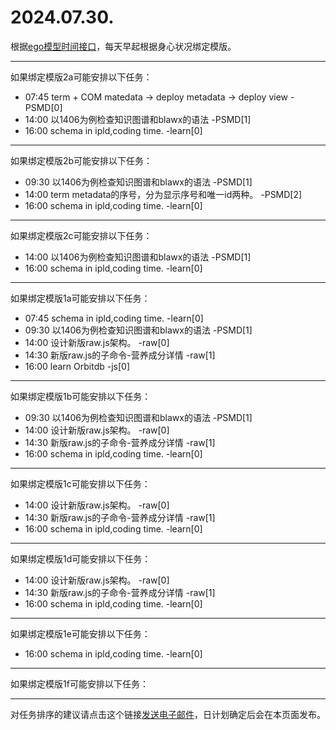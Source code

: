 # 2024.07.30.

根据[ego模型时间接口](https://gitee.com/hyg/blog/blob/master/timeflow.md)，每天早起根据身心状况绑定模版。

---
如果绑定模版2a可能安排以下任务：

- 07:45	term + COM matedata -> deploy metadata -> deploy view -PSMD[0]
- 14:00	以1406为例检查知识图谱和blawx的语法 -PSMD[1]
- 16:00	schema in ipld,coding time. -learn[0]

---
如果绑定模版2b可能安排以下任务：

- 09:30	以1406为例检查知识图谱和blawx的语法 -PSMD[1]
- 14:00	term metadata的序号，分为显示序号和唯一id两种。 -PSMD[2]
- 16:00	schema in ipld,coding time. -learn[0]

---
如果绑定模版2c可能安排以下任务：

- 14:00	以1406为例检查知识图谱和blawx的语法 -PSMD[1]
- 16:00	schema in ipld,coding time. -learn[0]

---
如果绑定模版1a可能安排以下任务：

- 07:45	schema in ipld,coding time. -learn[0]
- 09:30	以1406为例检查知识图谱和blawx的语法 -PSMD[1]
- 14:00	设计新版raw.js架构。 -raw[0]
- 14:30	新版raw.js的子命令-营养成分详情 -raw[1]
- 16:00	learn Orbitdb -js[0]

---
如果绑定模版1b可能安排以下任务：

- 09:30	以1406为例检查知识图谱和blawx的语法 -PSMD[1]
- 14:00	设计新版raw.js架构。 -raw[0]
- 14:30	新版raw.js的子命令-营养成分详情 -raw[1]
- 16:00	schema in ipld,coding time. -learn[0]

---
如果绑定模版1c可能安排以下任务：

- 14:00	设计新版raw.js架构。 -raw[0]
- 14:30	新版raw.js的子命令-营养成分详情 -raw[1]
- 16:00	schema in ipld,coding time. -learn[0]

---
如果绑定模版1d可能安排以下任务：

- 14:00	设计新版raw.js架构。 -raw[0]
- 14:30	新版raw.js的子命令-营养成分详情 -raw[1]
- 16:00	schema in ipld,coding time. -learn[0]

---
如果绑定模版1e可能安排以下任务：

- 16:00	schema in ipld,coding time. -learn[0]

---
如果绑定模版1f可能安排以下任务：


---
对任务排序的建议请点击这个链接<a href="mailto:huangyg@mars22.com?subject=关于2024.07.30.任务排序的建议&body=date: 2024.07.30.%0D%0Afile: ../../blog/release/time/d.20240730.md%0D%0A---请勿修改邮件主题及以上内容---%0D%0A">发送电子邮件</a>，日计划确定后会在本页面发布。